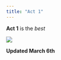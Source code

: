 ```yaml
---
title: "Act 1"
---
```


**Act 1** is the _best_

![](https://picsum.photos/id/237/200/300)

**Updated March 6th**
